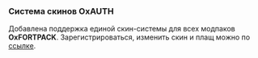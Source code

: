 ### Система скинов OxAUTH

Добавлена поддержка единой скин-системы для всех модпаков **OxFORTPACK**. Зарегистрироваться, изменить скин и плащ можно по [ссылке](https://oxlauncher.com/).
